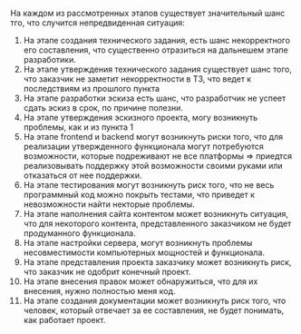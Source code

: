 На каждом из рассмотренных этапов существует значительный шанс тго, что случится непредвиденная ситуация: 
 1. На этапе создания технического задания, есть шанс некорректного его составления, что существенно отразиться на дальнешем этапе разработики.
 2. На этапе утверждения технического задания существует шанс того, что заказчик не заметит некорректности в ТЗ, что ведет к последствиям из прошлого пункта
 3. На этапе разработки эскиза есть шанс, что разработчик не успеет сдать эскиз в срок, по причине полезни. 
 4. На этапе утверждения эскизного проекта, могу возникнуть проблемы, как и из пункта 1
 5. На этапе frontend и backend могут возникнуть риски того, что для реализации утвержденного функционала могут потребуются возможности, которые подреживают не все платформы 
  => приедтся реализовывать поддержку этой возможности своими руками или отказаться от нее поддержки. 
 6. На этапе тестирования могут возникнуть риск того, что не весь программный код можно покрыть тестами, что приведет к невозможности найти некторые проблемы.
 7. На этапе наполнения сайта контентом может возникнуть ситуация, что для некоторого контента, представленного заказчиком не будет продуманного функционала. 
 8. На этапе настройки сервера, могут возникнуть проблемы несовместимости компьютерных мощностей и функционала. 
 9. На этапе представления проекта заказчику может возникнуть риск, что заказчик не одобрит конечный проект. 
 10. На этапе внесения правок может обнаружиться, что для их внесения, нужно полностью меня код. 
 11. На этапе создания документации может возникнуть риск того, что человек, который отвечает за ее составления, не будет понимать, как работает проект. 
